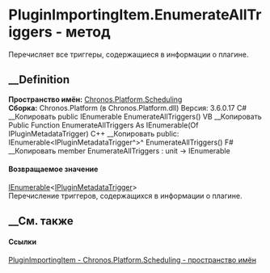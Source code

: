 # PluginImportingItem.EnumerateAllTriggers - метод
Перечисляет все триггеры, содержащиеся в информации о плагине.
## __Definition
 **Пространство имён:**
[Chronos.Platform.Scheduling](N_Chronos_Platform_Scheduling.htm)  
 **Сборка:** Chronos.Platform (в Chronos.Platform.dll) Версия: 3.6.0.17
C# __Копировать
     public IEnumerable<IPluginMetadataTrigger> EnumerateAllTriggers()
VB __Копировать
     Public Function EnumerateAllTriggers As IEnumerable(Of IPluginMetadataTrigger)
C++ __Копировать
     public:
    IEnumerable<IPluginMetadataTrigger^>^ EnumerateAllTriggers()
F# __Копировать
     member EnumerateAllTriggers : unit -> IEnumerable<IPluginMetadataTrigger> 
#### Возвращаемое значение
[IEnumerable](https://learn.microsoft.com/dotnet/api/system.collections.generic.ienumerable-1)<[IPluginMetadataTrigger](T_Chronos_Contracts_IPluginMetadataTrigger.htm)>  
Перечисление триггеров, содержащихся в информации о плагине.
##  __См. также
#### Ссылки
[PluginImportingItem -
](T_Chronos_Platform_Scheduling_PluginImportingItem.htm)
[Chronos.Platform.Scheduling - пространство
имён](N_Chronos_Platform_Scheduling.htm)
